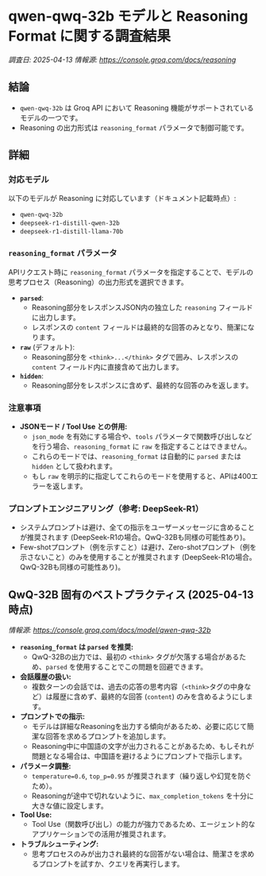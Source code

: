 # qwen-qwq-32b モデルと Reasoning Format に関する調査結果

*調査日: 2025-04-13*
*情報源: https://console.groq.com/docs/reasoning*

## 結論

- `qwen-qwq-32b` は Groq API において Reasoning 機能がサポートされているモデルの一つです。
- Reasoning の出力形式は `reasoning_format` パラメータで制御可能です。

## 詳細

### 対応モデル

以下のモデルが Reasoning に対応しています（ドキュメント記載時点）:
- `qwen-qwq-32b`
- `deepseek-r1-distill-qwen-32b`
- `deepseek-r1-distill-llama-70b`

### `reasoning_format` パラメータ

APIリクエスト時に `reasoning_format` パラメータを指定することで、モデルの思考プロセス（Reasoning）の出力形式を選択できます。

- **`parsed`**:
  - Reasoning部分をレスポンスJSON内の独立した `reasoning` フィールドに出力します。
  - レスポンスの `content` フィールドは最終的な回答のみとなり、簡潔になります。
- **`raw`** (デフォルト):
  - Reasoning部分を `<think>...</think>` タグで囲み、レスポンスの `content` フィールド内に直接含めて出力します。
- **`hidden`**:
  - Reasoning部分をレスポンスに含めず、最終的な回答のみを返します。

### 注意事項

- **JSONモード / Tool Use との併用:**
  - `json_mode` を有効にする場合や、`tools` パラメータで関数呼び出しなどを行う場合、`reasoning_format` に `raw` を指定することはできません。
  - これらのモードでは、`reasoning_format` は自動的に `parsed` または `hidden` として扱われます。
  - もし `raw` を明示的に指定してこれらのモードを使用すると、APIは400エラーを返します。

### プロンプトエンジニアリング（参考: DeepSeek-R1）

- システムプロンプトは避け、全ての指示をユーザーメッセージに含めることが推奨されます (DeepSeek-R1の場合。QwQ-32Bも同様の可能性あり)。
- Few-shotプロンプト（例を示すこと）は避け、Zero-shotプロンプト（例を示さないこと）のみを使用することが推奨されます (DeepSeek-R1の場合。QwQ-32Bも同様の可能性あり)。

## QwQ-32B 固有のベストプラクティス (2025-04-13時点)

*情報源: https://console.groq.com/docs/model/qwen-qwq-32b*

- **`reasoning_format` は `parsed` を推奨:**
  - QwQ-32Bの出力では、最初の `<think>` タグが欠落する場合があるため、`parsed` を使用することでこの問題を回避できます。
- **会話履歴の扱い:**
  - 複数ターンの会話では、過去の応答の思考内容（`<think>`タグの中身など）は履歴に含めず、最終的な回答 (`content`) のみを含めるようにします。
- **プロンプトでの指示:**
  - モデルは詳細なReasoningを出力する傾向があるため、必要に応じて簡潔な回答を求めるプロンプトを追加します。
  - Reasoning中に中国語の文字が出力されることがあるため、もしそれが問題となる場合は、中国語を避けるようにプロンプトで指示します。
- **パラメータ調整:**
  - `temperature=0.6`, `top_p=0.95` が推奨されます（繰り返しや幻覚を防ぐため）。
  - Reasoningが途中で切れないように、`max_completion_tokens` を十分に大きな値に設定します。
- **Tool Use:**
  - Tool Use（関数呼び出し）の能力が強力であるため、エージェント的なアプリケーションでの活用が推奨されます。
- **トラブルシューティング:**
  - 思考プロセスのみが出力され最終的な回答がない場合は、簡潔さを求めるプロンプトを試すか、クエリを再実行します。
